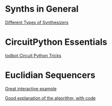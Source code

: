 Synths in General
=================

[Different Types of Synthesizers](https://www.perfectcircuit.com/signal/types-of-synthesizers)

CircuitPython Essentials
========================

[todbot Circuit Python Tricks](https://github.com/todbot/circuitpython-tricks)

Euclidian Sequencers
====================

[Great interactive example](https://codepen.io/teropa/full/zPEYbY)

[Good explanation of the algorithm, with code](https://medium.com/code-music-noise/euclidean-rhythms-391d879494df)
